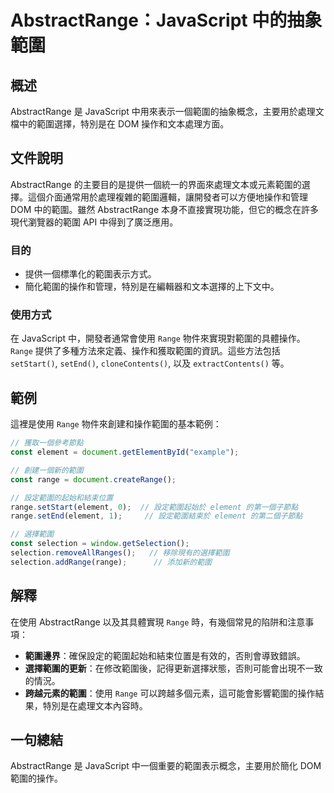 <!--
Meta Description: # AbstractRange：JavaScript 中的抽象範圍 ## 概述 AbstractRange 是 JavaScript 中用來表示一個範圍的抽象概念，主要用於處理文檔中的範圍選擇，特別是在 DOM 操作和文本處理方面。 ## 文件說明 AbstractRange 的主要目的是提供一個統...
Meta Keywords: range, abstractrange, javascript, element, dom
-->

# AbstractRange：JavaScript 中的抽象範圍

## 概述
AbstractRange 是 JavaScript 中用來表示一個範圍的抽象概念，主要用於處理文檔中的範圍選擇，特別是在 DOM 操作和文本處理方面。

## 文件說明
AbstractRange 的主要目的是提供一個統一的界面來處理文本或元素範圍的選擇。這個介面通常用於處理複雜的範圍邏輯，讓開發者可以方便地操作和管理 DOM 中的範圍。雖然 AbstractRange 本身不直接實現功能，但它的概念在許多現代瀏覽器的範圍 API 中得到了廣泛應用。

### 目的
- 提供一個標準化的範圍表示方式。
- 簡化範圍的操作和管理，特別是在編輯器和文本選擇的上下文中。

### 使用方式
在 JavaScript 中，開發者通常會使用 `Range` 物件來實現對範圍的具體操作。`Range` 提供了多種方法來定義、操作和獲取範圍的資訊。這些方法包括 `setStart()`, `setEnd()`, `cloneContents()`, 以及 `extractContents()` 等。

## 範例
這裡是使用 `Range` 物件來創建和操作範圍的基本範例：

```javascript
// 獲取一個參考節點
const element = document.getElementById("example");

// 創建一個新的範圍
const range = document.createRange();

// 設定範圍的起始和結束位置
range.setStart(element, 0);  // 設定範圍起始於 element 的第一個子節點
range.setEnd(element, 1);     // 設定範圍結束於 element 的第二個子節點

// 選擇範圍
const selection = window.getSelection();
selection.removeAllRanges();   // 移除現有的選擇範圍
selection.addRange(range);      // 添加新的範圍
```

## 解釋
在使用 AbstractRange 以及其具體實現 `Range` 時，有幾個常見的陷阱和注意事項：

- **範圍邊界**：確保設定的範圍起始和結束位置是有效的，否則會導致錯誤。
- **選擇範圍的更新**：在修改範圍後，記得更新選擇狀態，否則可能會出現不一致的情況。
- **跨越元素的範圍**：使用 `Range` 可以跨越多個元素，這可能會影響範圍的操作結果，特別是在處理文本內容時。

## 一句總結
AbstractRange 是 JavaScript 中一個重要的範圍表示概念，主要用於簡化 DOM 範圍的操作。